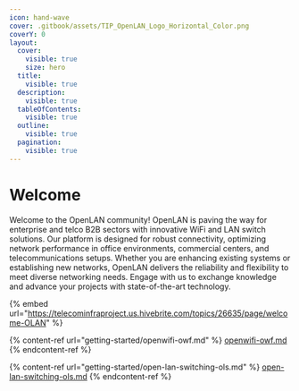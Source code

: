 ```yaml
---
icon: hand-wave
cover: .gitbook/assets/TIP_OpenLAN_Logo_Horizontal_Color.png
coverY: 0
layout:
  cover:
    visible: true
    size: hero
  title:
    visible: true
  description:
    visible: true
  tableOfContents:
    visible: true
  outline:
    visible: true
  pagination:
    visible: true
---
```


# Welcome

Welcome to the OpenLAN community! OpenLAN is paving the way for enterprise and telco B2B sectors with innovative WiFi and LAN switch solutions. Our platform is designed for robust connectivity, optimizing network performance in office environments, commercial centers, and telecommunications setups. Whether you are enhancing existing systems or establishing new networks, OpenLAN delivers the reliability and flexibility to meet diverse networking needs. Engage with us to exchange knowledge and advance your projects with state-of-the-art technology.

{% embed url="https://telecominfraproject.us.hivebrite.com/topics/26635/page/welcome-OLAN" %}

{% content-ref url="getting-started/openwifi-owf.md" %}
[openwifi-owf.md](getting-started/openwifi-owf.md)
{% endcontent-ref %}

{% content-ref url="getting-started/open-lan-switching-ols.md" %}
[open-lan-switching-ols.md](getting-started/open-lan-switching-ols.md)
{% endcontent-ref %}
